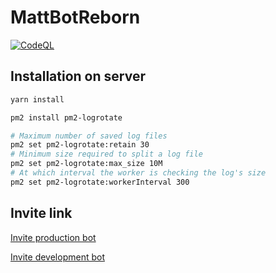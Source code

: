 # MattBotReborn

[![CodeQL](https://github.com/matthieu-locussol/MattBotReborn/actions/workflows/codeql-analysis.yml/badge.svg)](https://github.com/matthieu-locussol/MattBotReborn/actions/workflows/codeql-analysis.yml)

## Installation on server

```bash
yarn install

pm2 install pm2-logrotate

# Maximum number of saved log files
pm2 set pm2-logrotate:retain 30
# Minimum size required to split a log file
pm2 set pm2-logrotate:max_size 10M
# At which interval the worker is checking the log's size
pm2 set pm2-logrotate:workerInterval 300
```

## Invite link

[Invite production bot](https://discord.com/api/oauth2/authorize?client_id=845716376696913960&permissions=8&scope=bot%20applications.commands)

[Invite development bot](https://discord.com/api/oauth2/authorize?client_id=845718174741692446&permissions=8&scope=bot%20applications.commands)
